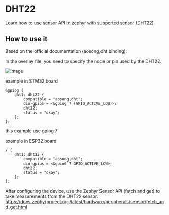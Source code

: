 # DHT22

Learn how to use sensor API in zephyr with supported sensor (DHT22).

## How to use it

Based on the official documentation (aosong,dht binding):

In the overlay file, you need to specify the node or pin used by the DHT22.

![image](https://github.com/user-attachments/assets/6b083e07-9a47-411f-9d54-32ef8409cfe4)


example in STM32 board

```
&gpiog {
    dht1: dht22 {
        compatible = "aosong,dht";
        dio-gpios = <&gpiog 7 (GPIO_ACTIVE_LOW)>;
        dht22;
        status = "okay";
    };
};
```

this example use gpiog 7

example in ESP32 board

```
/ {
    dht1: dht22 {
        compatible = "aosong,dht";
        dio-gpios = <&gpio0 7 GPIO_ACTIVE_LOW>;
        dht22;
        status = "okay";
    };
};
```

After configuring the device, use the Zephyr Sensor API (fetch and get) to take measurements from the DHT22 sensor:
https://docs.zephyrproject.org/latest/hardware/peripherals/sensor/fetch_and_get.html
